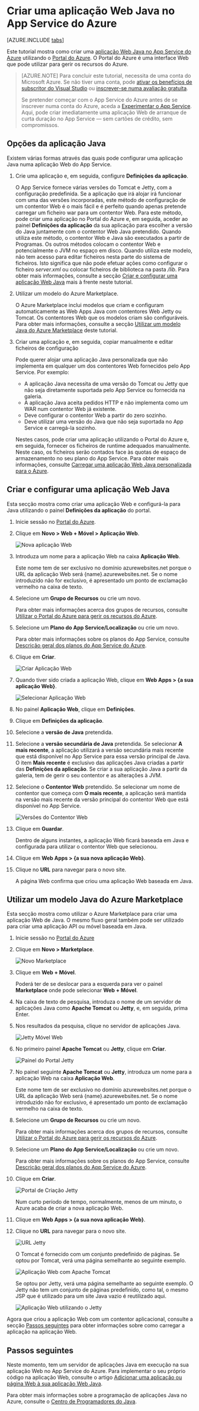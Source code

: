 <properties
    pageTitle="Criar uma aplicação Web Java no App Service do Azure | Microsoft Azure"
    description="Este tutorial mostra-lhe como implementar uma aplicação Web Java no App Service do Azure."
    services="app-service\web"
    documentationCenter="java"
    authors="rmcmurray"
    manager="wpickett"
    editor=""/>

<tags
    ms.service="app-service-web"
    ms.workload="web"
    ms.tgt_pltfrm="na"
    ms.devlang="Java"
    ms.topic="get-started-article"
    ms.date="08/11/2016"
    ms.author="robmcm"/>

# Criar uma aplicação Web Java no App Service do Azure

[AZURE.INCLUDE [tabs](../../includes/app-service-web-get-started-nav-tabs.md)]

Este tutorial mostra como criar uma [aplicação Web Java no App Service do Azure] utilizando o [Portal do Azure]. O Portal do Azure é uma interface Web que pode utilizar para gerir os recursos do Azure.

> [AZURE.NOTE] Para concluir este tutorial, necessita de uma conta do Microsoft Azure. Se não tiver uma conta, pode [ativar os benefícios de subscritor do Visual Studio] ou [inscrever-se numa avaliação gratuita].
>
> Se pretender começar com o App Service do Azure antes de se inscrever numa conta do Azure, aceda a [Experimentar o App Service]. Aqui, pode criar imediatamente uma aplicação Web de arranque de curta duração no App Service — sem cartões de crédito, sem compromissos.

## Opções da aplicação Java

Existem várias formas através das quais pode configurar uma aplicação Java numa aplicação Web do App Service. 

1. Crie uma aplicação e, em seguida, configure **Definições da aplicação**.

    O App Service fornece várias versões do Tomcat e Jetty, com a configuração predefinida. Se a aplicação que irá alojar irá funcionar com uma das versões incorporadas, este método de configuração de um contentor Web é o mais fácil e é perfeito quando apenas pretende carregar um ficheiro war para um contentor Web. Para este método, pode criar uma aplicação no Portal do Azure e, em seguida, aceder ao painel **Definições da aplicação** da sua aplicação para escolher a versão do Java juntamente com o contentor Web Java pretendido. Quando utiliza este método, o contentor Web e Java são executados a partir de Programas. Os outros métodos colocam o contentor Web e potencialmente o JVM no espaço em disco. Quando utiliza este modelo, não tem acesso para editar ficheiros nesta parte do sistema de ficheiros. Isto significa que não pode efetuar ações como configurar o ficheiro *server.xml* ou colocar ficheiros de biblioteca na pasta */lib*. Para obter mais informações, consulte a secção [Criar e configurar uma aplicação Web Java](#appsettings) mais à frente neste tutorial.
    
2. Utilizar um modelo do Azure Marketplace.

    O Azure Marketplace inclui modelos que criam e configuram automaticamente as Web Apps Java com contentores Web Jetty ou Tomcat. Os contentores Web que os modelos criam são configuráveis. Para obter mais informações, consulte a secção [Utilizar um modelo Java do Azure Marketplace](#marketplace) deste tutorial.
  
3. Criar uma aplicação e, em seguida, copiar manualmente e editar ficheiros de configuração 

    Pode querer alojar uma aplicação Java personalizada que não implementa em qualquer um dos contentores Web fornecidos pelo App Service. Por exemplo:
    
    * A aplicação Java necessita de uma versão do Tomcat ou Jetty que não seja diretamente suportada pelo App Service ou fornecida na galeria.
    * A aplicação Java aceita pedidos HTTP e não implementa como um WAR num contentor Web já existente.
    * Deve configurar o contentor Web a partir do zero sozinho. 
    * Deve utilizar uma versão do Java que não seja suportada no App Service e carregá-la sozinho.

    Nestes casos, pode criar uma aplicação utilizando o Portal do Azure e, em seguida, fornecer os ficheiros de runtime adequados manualmente. Neste caso, os ficheiros serão contados face às quotas de espaço de armazenamento no seu plano do App Service. Para obter mais informações, consulte [Carregar uma aplicação Web Java personalizada para o Azure].

## <a name="portal"></a> Criar e configurar uma aplicação Web Java

Esta secção mostra como criar uma aplicação Web e configurá-la para Java utilizando o painel **Definições da aplicação** do portal.

1. Inicie sessão no [Portal do Azure].

2. Clique em **Novo > Web + Móvel > Aplicação Web**.

    ![Nova aplicação Web][newwebapp]

4. Introduza um nome para a aplicação Web na caixa **Aplicação Web**.

    Este nome tem de ser exclusivo no domínio azurewebsites.net porque o URL da aplicação Web será {name}.azurewebsites.net. Se o nome introduzido não for exclusivo, é apresentado um ponto de exclamação vermelho na caixa de texto.

5. Selecione um **Grupo de Recursos** ou crie um novo.

    Para obter mais informações acerca dos grupos de recursos, consulte [Utilizar o Portal do Azure para gerir os recursos do Azure].

6. Selecione um **Plano do App Service/Localização** ou crie um novo.

    Para obter mais informações sobre os planos do App Service, consulte [Descrição geral dos planos do App Service do Azure].

7. Clique em **Criar**.

    ![Criar Aplicação Web][newwebapp2]
 
8. Quando tiver sido criada a aplicação Web, clique em **Web Apps > {a sua aplicação Web}**.
 
    ![Selecionar Aplicação Web][selectwebapp]

9. No painel **Aplicação Web**, clique em **Definições**.

10. Clique em **Definições da aplicação**.

11. Selecione a **versão de Java** pretendida. 

12. Selecione a **versão secundária de Java** pretendida. Se selecionar **A mais recente**, a aplicação utilizará a versão secundária mais recente que está disponível no App Service para essa versão principal de Java. O item **Mais recente** é exclusivo das aplicações Java criadas a partir das **Definições da aplicação**. Se criar a sua aplicação Java a partir da galeria, tem de gerir o seu contentor e as alterações à JVM. 

12. Selecione o **Contentor Web** pretendido. Se selecionar um nome de contentor que começa com **O mais recente**, a aplicação será mantida na versão mais recente da versão principal do contentor Web que está disponível no App Service. 

    ![Versões do Contentor Web][versions]

13. Clique em **Guardar**.

    Dentro de alguns instantes, a aplicação Web ficará baseada em Java e configurada para utilizar o contentor Web que selecionou.

14. Clique em **Web Apps > {a sua nova aplicação Web}**.

15. Clique no **URL** para navegar para o novo site.

    A página Web confirma que criou uma aplicação Web baseada em Java.

## <a name="marketplace"></a> Utilizar um modelo Java do Azure Marketplace

Esta secção mostra como utilizar o Azure Marketplace para criar uma aplicação Web de Java. O mesmo fluxo geral também pode ser utilizado para criar uma aplicação API ou móvel baseada em Java. 

1. Inicie sessão no [Portal do Azure]

2. Clique em **Novo > Marketplace**.

    ![Novo Marketplace][newmarketplace]

3. Clique em **Web + Móvel**.

    Poderá ter de se deslocar para a esquerda para ver o painel **Marketplace** onde pode selecionar **Web + Móvel**.

4. Na caixa de texto de pesquisa, introduza o nome de um servidor de aplicações Java como **Apache Tomcat** ou **Jetty**, e, em seguida, prima Enter.

5. Nos resultados da pesquisa, clique no servidor de aplicações Java.

    ![Jetty Móvel Web][webmobilejetty]

6. No primeiro painel **Apache Tomcat** ou **Jetty**, clique em **Criar**.

    ![Painel do Portal Jetty][jettyblade]

7. No painel seguinte **Apache Tomcat** ou **Jetty**, introduza um nome para a aplicação Web na caixa **Aplicação Web**.

    Este nome tem de ser exclusivo no domínio azurewebsites.net porque o URL da aplicação Web será {name}.azurewebsites.net. Se o nome introduzido não for exclusivo, é apresentado um ponto de exclamação vermelho na caixa de texto.

8. Selecione um **Grupo de Recursos** ou crie um novo.

    Para obter mais informações acerca dos grupos de recursos, consulte [Utilizar o Portal do Azure para gerir os recursos do Azure].

9. Selecione um **Plano do App Service/Localização** ou crie um novo.

    Para obter mais informações sobre os planos do App Service, consulte [Descrição geral dos planos do App Service do Azure].

10. Clique em **Criar**.

    ![Portal de Criação Jetty][jettyportalcreate2]

    Num curto período de tempo, normalmente, menos de um minuto, o Azure acaba de criar a nova aplicação Web.

11. Clique em **Web Apps > {a sua nova aplicação Web}**.

12. Clique no **URL** para navegar para o novo site.

    ![URL Jetty][jettyurl]

    O Tomcat é fornecido com um conjunto predefinido de páginas. Se optou por Tomcat, verá uma página semelhante ao seguinte exemplo.

    ![Aplicação Web com Apache Tomcat][tomcat]

    Se optou por Jetty, verá uma página semelhante ao seguinte exemplo. O Jetty não tem um conjunto de páginas predefinido, como tal, o mesmo JSP que é utilizado para um site Java vazio é reutilizado aqui.

    ![Aplicação Web utilizando o Jetty][jetty]

Agora que criou a aplicação Web com um contentor aplicacional, consulte a secção [Passos seguintes](#next-steps) para obter informações sobre como carregar a aplicação na aplicação Web.

## Passos seguintes

Neste momento, tem um servidor de aplicações Java em execução na sua aplicação Web no App Service do Azure. Para implementar o seu próprio código na aplicação Web, consulte o artigo [Adicionar uma aplicação ou página Web à sua aplicação Web Java].

Para obter mais informações sobre a programação de aplicações Java no Azure, consulte o [Centro de Programadores do Java].

<!-- URL List -->

[Adicionar uma aplicação ou página Web à sua aplicação Web Java]: ./web-sites-java-add-app.md
[Descrição geral dos planos do App Service do Azure]: ../app-service/azure-web-sites-web-hosting-plans-in-depth-overview.md
[Portal do Azure]: https://portal.azure.com/
[ativar os benefícios de subscritor do Visual Studio]: http://go.microsoft.com/fwlink/?LinkId=623901
[inscrever-se numa avaliação gratuita]: http://go.microsoft.com/fwlink/?LinkId=623901
[Experimentar o App Service]: http://go.microsoft.com/fwlink/?LinkId=523751
[aplicação Web Java no App Service do Azure]: http://go.microsoft.com/fwlink/?LinkId=529714
[Centro de Programadores do Java]: /develop/java/
[Utilizar o Portal do Azure para gerir os recursos do Azure]: ../azure-portal/resource-group-portal.md
[Carregar uma aplicação Web Java personalizada para o Azure]: ./web-sites-java-custom-upload.md

<!-- IMG List -->

[newwebapp]: ./media/web-sites-java-get-started/newwebapp.png
[newwebapp2]: ./media/web-sites-java-get-started/newwebapp2.png
[selectwebapp]: ./media/web-sites-java-get-started/selectwebapp.png
[versions]: ./media/web-sites-java-get-started/versions.png
[newmarketplace]: ./media/web-sites-java-get-started/newmarketplace.png
[webmobilejetty]: ./media/web-sites-java-get-started/webmobilejetty.png
[jettyblade]: ./media/web-sites-java-get-started/jettyblade.png
[jettyportalcreate2]: ./media/web-sites-java-get-started/jettyportalcreate2.png
[jettyurl]: ./media/web-sites-java-get-started/jettyurl.png
[tomcat]: ./media/web-sites-java-get-started/tomcat.png
[jetty]: ./media/web-sites-java-get-started/jetty.png



<!--HONumber=ago16_HO4-->


